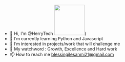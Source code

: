 - 👋 Hi, I’m @HerryTech
<img src = "https://user-images.githubusercontent.com/127152563/234340154-56839970-6011-4fc4-94fa-0f91fa074159.png" width = "100" height = "100"/>)
- 🌱 I’m currently learning Python and Javascript
- 👀 I’m interested in projects/work that will challenge me
- 💞️ My watchword : Growth, Excellence and Hard work
- 📫 How to reach me blessingilesanmi21@gmail.com

<!---
HerryTech/HerryTech is a ✨ special ✨ repository because its `README.md` (this file) appears on your GitHub profile.
You can click the Preview link to take a look at your changes.
--->
